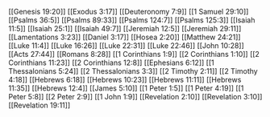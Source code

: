 [[Genesis 19:20]]
[[Exodus 3:17]]
[[Deuteronomy 7:9]]
[[1 Samuel 29:10]]
[[Psalms 36:5]]
[[Psalms 89:33]]
[[Psalms 124:7]]
[[Psalms 125:3]]
[[Isaiah 11:5]]
[[Isaiah 25:1]]
[[Isaiah 49:7]]
[[Jeremiah 12:5]]
[[Jeremiah 29:11]]
[[Lamentations 3:23]]
[[Daniel 3:17]]
[[Hosea 2:20]]
[[Matthew 24:21]]
[[Luke 11:4]]
[[Luke 16:26]]
[[Luke 22:31]]
[[Luke 22:46]]
[[John 10:28]]
[[Acts 27:44]]
[[Romans 8:28]]
[[1 Corinthians 1:9]]
[[2 Corinthians 1:10]]
[[2 Corinthians 11:23]]
[[2 Corinthians 12:8]]
[[Ephesians 6:12]]
[[1 Thessalonians 5:24]]
[[2 Thessalonians 3:3]]
[[2 Timothy 2:11]]
[[2 Timothy 4:18]]
[[Hebrews 6:18]]
[[Hebrews 10:23]]
[[Hebrews 11:11]]
[[Hebrews 11:35]]
[[Hebrews 12:4]]
[[James 5:10]]
[[1 Peter 1:5]]
[[1 Peter 4:19]]
[[1 Peter 5:8]]
[[2 Peter 2:9]]
[[1 John 1:9]]
[[Revelation 2:10]]
[[Revelation 3:10]]
[[Revelation 19:11]]
